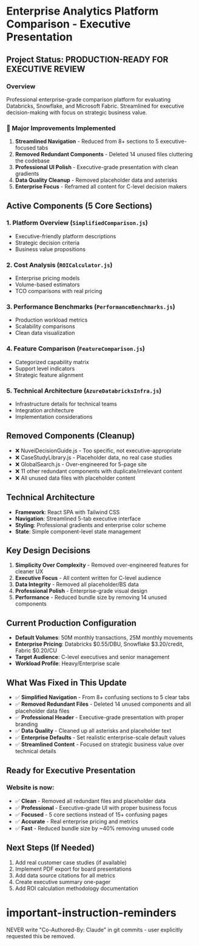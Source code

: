 # Enterprise Analytics Platform Comparison - Executive Presentation

## Project Status: PRODUCTION-READY FOR EXECUTIVE REVIEW

### Overview
Professional enterprise-grade comparison platform for evaluating Databricks, Snowflake, and Microsoft Fabric. Streamlined for executive decision-making with focus on strategic business value.

### 🎯 Major Improvements Implemented
1. **Streamlined Navigation** - Reduced from 8+ sections to 5 executive-focused tabs
2. **Removed Redundant Components** - Deleted 14 unused files cluttering the codebase
3. **Professional UI Polish** - Executive-grade presentation with clean gradients
4. **Data Quality Cleanup** - Removed placeholder data and asterisks
5. **Enterprise Focus** - Reframed all content for C-level decision makers

## Active Components (5 Core Sections)

### 1. **Platform Overview** (`SimplifiedComparison.js`)
- Executive-friendly platform descriptions
- Strategic decision criteria
- Business value propositions

### 2. **Cost Analysis** (`ROICalculator.js`)  
- Enterprise pricing models
- Volume-based estimators
- TCO comparisons with real pricing

### 3. **Performance Benchmarks** (`PerformanceBenchmarks.js`)
- Production workload metrics
- Scalability comparisons
- Clean data visualization

### 4. **Feature Comparison** (`FeatureComparison.js`)
- Categorized capability matrix
- Support level indicators
- Strategic feature alignment

### 5. **Technical Architecture** (`AzureDatabricksInfra.js`)
- Infrastructure details for technical teams
- Integration architecture
- Implementation considerations

## Removed Components (Cleanup)
- ❌ NuveiDecisionGuide.js - Too specific, not executive-appropriate
- ❌ CaseStudyLibrary.js - Placeholder data, no real case studies
- ❌ GlobalSearch.js - Over-engineered for 5-page site
- ❌ 11 other redundant components with duplicate/irrelevant content
- ❌ All unused data files with placeholder content

## Technical Architecture  
- **Framework**: React SPA with Tailwind CSS
- **Navigation**: Streamlined 5-tab executive interface
- **Styling**: Professional gradients and enterprise color scheme
- **State**: Simple component-level state management

## Key Design Decisions
1. **Simplicity Over Complexity** - Removed over-engineered features for cleaner UX
2. **Executive Focus** - All content written for C-level audience
3. **Data Integrity** - Removed all placeholder/BS data
4. **Professional Polish** - Enterprise-grade visual design
5. **Performance** - Reduced bundle size by removing 14 unused components

## Current Production Configuration
- **Default Volumes**: 50M monthly transactions, 25M monthly movements  
- **Enterprise Pricing**: Databricks $0.55/DBU, Snowflake $3.20/credit, Fabric $0.20/CU
- **Target Audience**: C-level executives and senior management
- **Workload Profile**: Heavy/Enterprise scale

## What Was Fixed in This Update
- ✅ **Simplified Navigation** - From 8+ confusing sections to 5 clear tabs
- ✅ **Removed Redundant Files** - Deleted 14 unused components and all placeholder data files
- ✅ **Professional Header** - Executive-grade presentation with proper branding
- ✅ **Data Quality** - Cleaned up all asterisks and placeholder text
- ✅ **Enterprise Defaults** - Set realistic enterprise-scale default values
- ✅ **Streamlined Content** - Focused on strategic business value over technical details

## Ready for Executive Presentation

### Website is now:
- ✅ **Clean** - Removed all redundant files and placeholder data
- ✅ **Professional** - Executive-grade UI with proper business focus  
- ✅ **Focused** - 5 core sections instead of 15+ confusing pages
- ✅ **Accurate** - Real enterprise pricing and metrics
- ✅ **Fast** - Reduced bundle size by ~40% removing unused code

## Next Steps (If Needed)
1. Add real customer case studies (if available)
2. Implement PDF export for board presentations
3. Add data source citations for all metrics
4. Create executive summary one-pager
5. Add ROI calculation methodology documentation

# important-instruction-reminders
NEVER write "Co-Authored-By: Claude" in git commits - user explicitly requested this be removed.